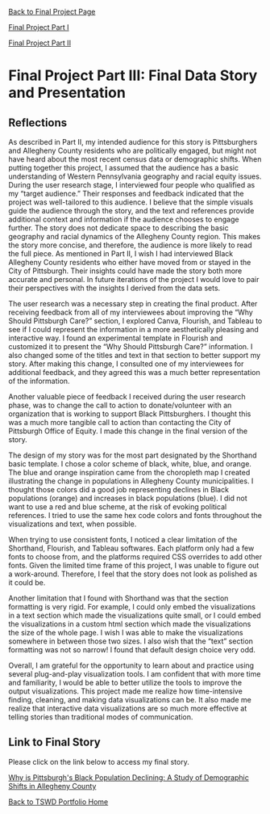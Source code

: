 [Back to Final Project Page ](/FinalProject.md)

[Final Project Part I](/ProjectProposal.md)

[Final Project Part II](/ProjectPart2.md)

# Final Project Part III: Final Data Story and Presentation 

## Reflections

As described in Part II, my intended audience for this story is Pittsburghers and Allegheny County residents who are politically engaged, but might not have heard about the most recent census data or demographic shifts. When putting together this project, I assumed that the audience has a basic understanding of Western Pennsylvania geography and racial equity issues. During the user research stage, I interviewed four people who qualified as my “target audience.” Their responses and feedback indicated that the project was well-tailored to this audience. I believe that the simple visuals guide the audience through the story, and the text and references provide additional context and information if the audience chooses to engage further. The story does not dedicate space to describing the basic geography and racial dynamics of the Allegheny County region. This makes the story more concise, and therefore, the audience is more likely to read the full piece. As mentioned in Part II, I wish I had interviewed Black Allegheny County residents who either have moved from or stayed in the City of Pittsburgh. Their insights could have made the story both more accurate and personal. In future iterations of the project I would love to pair their perspectives with the insights I derived from the data sets. 

The user research was a necessary step in creating the final product. After receiving feedback from all of my interviewees about improving the “Why Should Pittsburgh Care?” section, I explored Canva, Flourish, and Tableau to see if I could represent the information in a more aesthetically pleasing and interactive way. I found an experimental template in Flourish and customized it to present the “Why Should Pittsburgh Care?” information. I also changed some of the titles and text in that section to better support my story. After making this change, I consulted one of my interviewees for additional feedback, and they agreed this was a much better representation of the information. 

Another valuable piece of feedback I received during the user research phase, was to change the call to action to donate/volunteer with an organization that is working to support Black Pittsburghers. I thought this was a much more tangible call to action than contacting the City of Pittsburgh Office of Equity. I made this change in the final version of the story. 

The design of my story was for the most part designated by the Shorthand basic template. I chose a color scheme of black, white, blue, and orange. The blue and orange inspiration came from the choropleth map I created illustrating the change in populations in Allegheny County municipalities. I thought those colors did a good job representing declines in Black populations (orange) and increases in black populations (blue). I did not want to use a red and blue scheme, at the risk of evoking political references. I tried to use the same hex code colors and fonts throughout the visualizations and text, when possible. 

When trying to use consistent fonts, I noticed a clear limitation of the Shorthand, Flourish, and Tableau softwares. Each platform only had a few fonts to choose from, and the platforms required CSS overrides to add other fonts. Given the limited time frame of this project, I was unable to figure out a work-around. Therefore, I feel that the story does not look as polished as it could be. 

Another limitation that I found with Shorthand was that the section formatting is very rigid. For example, I could only embed the visualizations in a text section which made the visualizations quite small, or I could embed the visualizations in a custom html section which made the visualizations the size of the whole page. I wish I was able to make the visualizations somewhere in between those two sizes. I also wish that the “text” section formatting was not so narrow! I found that default design choice very odd. 

Overall, I am grateful for the opportunity to learn about and practice using several plug-and-play visualization tools. I am confident that with more time and familiarity, I would be able to better utilize the tools to improve the output visualizations. This project made me realize how time-intensive finding, cleaning, and making data visualizations can be. It also made me realize that interactive data visualizations are so much more effective at telling stories than traditional modes of communication. 


##  Link to Final Story 

Please click on the link below to access my final story. 

[Why is Pittsburgh's Black Population Declining: A Study of Demographic Shifts in Allegheny County](https://carnegiemellon.shorthandstories.com/why-is-pittsburgh-s-black-population-declining/index.html)
 
 
[Back to TSWD Portfolio Home](/README.md)
